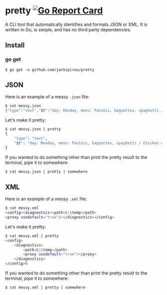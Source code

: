 # pretty [![Go Report Card](http://goreportcard.com/badge/jackspirou/pretty)](http://goreportcard.com/report/jackspirou/pretty)
A CLI tool that automatically identifies and formats JSON or XML.
It is written in Go, is simple, and has no third party dependencies.

## Install
### go get
`$ go get -u github.com/jackspirou/pretty`

## JSON
Here is an example of a messy `.json` file:
```bash
$ cat messy.json
{"type":"text","$t":"day: Monday, menu: Paninis, baguettes, spaghetti / Chicken curry"}
```

Let's make it pretty:
```bash
$ cat messy.json | pretty
{
	"type": "text",
	"$t": "day: Monday, menu: Paninis, baguettes, spaghetti / Chicken curry"
}
```

If you wanted to do something other than print the pretty result to the terminal, pipe it to somewhere:
```bash
$ cat messy.json | pretty | somewhere
```

## XML
Here is an example of a messy `.xml` file:
```bash
$ cat messy.xml
<config><diagnostics><path>C:\temp</path>
<proxy usedefault="true"/></diagnostics></config>
```

Let's make it pretty:
```bash
$ cat messy.xml | pretty
<config>
	<diagnostics>
		<path>C:\temp</path>
		<proxy usedefault="true"></proxy>
	</diagnostics>
</config>%
```

If you wanted to do something other than print the pretty result to the terminal, pipe it to somewhere:
```bash
$ cat messy.xml | pretty | somewhere
```
